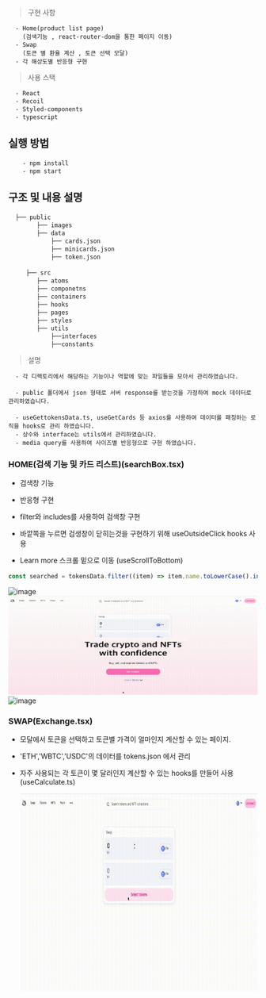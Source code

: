 > 구현 사항

      - Home(product list page)
        (검색기능 , react-router-dom을 통한 페이지 이동)
      - Swap
        (토큰 별 환율 계산 , 토큰 선택 모달)
      - 각 해상도별 반응형 구현

> 사용 스택

      - React
      - Recoil
      - Styled-components
      - typescript

## 실행 방법

```
    - npm install
    - npm start
```

## 구조 및 내용 설명

      ├── public
            ├── images
            ├── data
                ├── cards.json
                ├── minicards.json
                ├── token.json

         ├── src
            ├── atoms
            ├── componetns
            ├── containers
            ├── hooks
            ├── pages
            ├── styles
            ├── utils
                ├──interfaces
                ├──constants

> 설명

      - 각 디렉토리에서 해당하는 기능이나 역할에 맞는 파일들을 모아서 관리하였습니다.

      - public 폴더에서 json 형태로 서버 response를 받는것을 가정하여 mock 데이터로 관리하였습니다.

      - useGettokensData.ts, useGetCards 등 axios를 사용하여 데이터를 패칭하는 로직을 hooks로 관리 하였습니다.
      - 상수와 interface는 utils에서 관리하였습니다.
      - media query를 사용하여 사이즈별 반응형으로 구현 하였습니다.

### HOME(검색 기능 및 카드 리스트)(searchBox.tsx)

- 검색창 기능
- 반응형 구현

- filter와 includes를 사용하여 검색창 구현
- 바깥쪽을 누르면 검생창이 닫히는것을 구현하기 위해 useOutsideClick hooks 사용
- Learn more 스크롤 밑으로 이동 (useScrollToBottom)

```jsx
const searched = tokensData.filter((item) => item.name.toLowerCase().includes(searchInputValue.toLowerCase()));
```

<img src="https://github.com/Jaehyuksssss/my_boilerplate/blob/master/src/public/images/learnmore.gif?raw=true"  width="642" height="200" alt="image">

<img src="https://github.com/Jaehyuksssss/my_boilerplate/blob/master/src/public/images/search.gif?raw=true"  width="642" height="200" alt="image">

<img src="https://github.com/Jaehyuksssss/my_boilerplate/blob/master/src/public/images/%EB%B0%98%EC%9D%91%ED%98%95.gif?raw=true"  width="642" height="200" alt="image">

### SWAP(Exchange.tsx)

- 모달에서 토큰을 선택하고 토큰별 가격이 얼마인지 계산할 수 있는 페이지.
- 'ETH','WBTC','USDC'의 데이터를 tokens.json 에서 관리
- 자주 사용되는 각 토큰이 몇 달러인지 계산할 수 있는 hooks를 만들어 사용
  (useCalculate.ts)

  <img src="https://github.com/Jaehyuksssss/my_boilerplate/blob/master/src/public/images/swap.gif?raw=true" width="642" height="400" alt="image">
